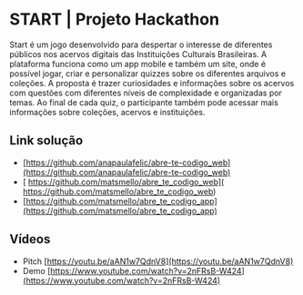 # START | Projeto Hackathon
Start é um jogo desenvolvido para despertar o interesse de diferentes públicos nos acervos digitais das Instituições Culturais Brasileiras. A plataforma funciona como um app mobile e também um site, onde é possível jogar, criar e personalizar quizzes sobre os diferentes arquivos e coleções. A proposta é trazer curiosidades e informações sobre os acervos com questões com diferentes níveis de complexidade e organizadas por temas. Ao final de cada quiz, o participante também pode acessar mais informações sobre coleções, acervos e instituições.


## Link solução
- [https://github.com/anapaulafelic/abre-te-codigo_web](https://github.com/anapaulafelic/abre-te-codigo_web)
- [	https://github.com/matsmello/abre_te_codigo_web](	https://github.com/matsmello/abre_te_codigo_web)
- [https://github.com/matsmello/abre_te_codigo_app](https://github.com/matsmello/abre_te_codigo_app)


## Vídeos 
- Pitch [https://youtu.be/aAN1w7QdnV8](https://youtu.be/aAN1w7QdnV8)
- Demo [https://www.youtube.com/watch?v=2nFRsB-W424](https://www.youtube.com/watch?v=2nFRsB-W424)
